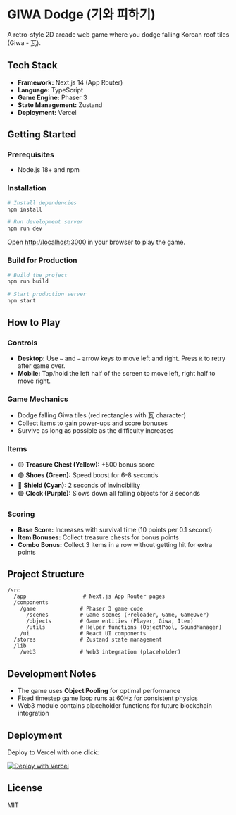 # GIWA Dodge (기와 피하기)

A retro-style 2D arcade web game where you dodge falling Korean roof tiles (Giwa - 瓦).

## Tech Stack

- **Framework:** Next.js 14 (App Router)
- **Language:** TypeScript
- **Game Engine:** Phaser 3
- **State Management:** Zustand
- **Deployment:** Vercel

## Getting Started

### Prerequisites

- Node.js 18+ and npm

### Installation

```bash
# Install dependencies
npm install

# Run development server
npm run dev
```

Open [http://localhost:3000](http://localhost:3000) in your browser to play the game.

### Build for Production

```bash
# Build the project
npm run build

# Start production server
npm start
```

## How to Play

### Controls

- **Desktop:** Use `←` and `→` arrow keys to move left and right. Press `R` to retry after game over.
- **Mobile:** Tap/hold the left half of the screen to move left, right half to move right.

### Game Mechanics

- Dodge falling Giwa tiles (red rectangles with 瓦 character)
- Collect items to gain power-ups and score bonuses
- Survive as long as possible as the difficulty increases

### Items

- 🟡 **Treasure Chest (Yellow):** +500 bonus score
- 🟢 **Shoes (Green):** Speed boost for 6-8 seconds
- 🔵 **Shield (Cyan):** 2 seconds of invincibility
- 🟣 **Clock (Purple):** Slows down all falling objects for 3 seconds

### Scoring

- **Base Score:** Increases with survival time (10 points per 0.1 second)
- **Item Bonuses:** Collect treasure chests for bonus points
- **Combo Bonus:** Collect 3 items in a row without getting hit for extra points

## Project Structure

```
/src
  /app                  # Next.js App Router pages
  /components
    /game              # Phaser 3 game code
      /scenes          # Game scenes (Preloader, Game, GameOver)
      /objects         # Game entities (Player, Giwa, Item)
      /utils           # Helper functions (ObjectPool, SoundManager)
    /ui                # React UI components
  /stores              # Zustand state management
  /lib
    /web3              # Web3 integration (placeholder)
```

## Development Notes

- The game uses **Object Pooling** for optimal performance
- Fixed timestep game loop runs at 60Hz for consistent physics
- Web3 module contains placeholder functions for future blockchain integration

## Deployment

Deploy to Vercel with one click:

[![Deploy with Vercel](https://vercel.com/button)](https://vercel.com/new/clone?repository-url=https://github.com/yourusername/giwa-dodge)

## License

MIT
